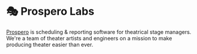 # 🎭 Prospero Labs

[Prospero](https://prosperoapp.com/) is scheduling & reporting software for theatrical stage managers. We're a team of theater artists and engineers on a mission to make producing theater easier than ever.
